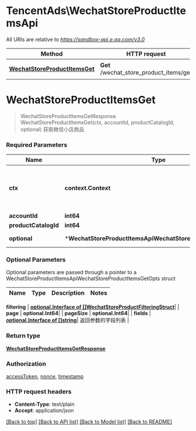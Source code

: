 # TencentAds\WechatStoreProductItemsApi

All URIs are relative to *https://sandbox-api.e.qq.com/v3.0*

Method | HTTP request | Description
------------- | ------------- | -------------
[**WechatStoreProductItemsGet**](WechatStoreProductItemsApi.md#WechatStoreProductItemsGet) | **Get** /wechat_store_product_items/get | 获取微信小店商品


# **WechatStoreProductItemsGet**
> WechatStoreProductItemsGetResponse WechatStoreProductItemsGet(ctx, accountId, productCatalogId, optional)
获取微信小店商品

### Required Parameters

Name | Type | Description  | Notes
------------- | ------------- | ------------- | -------------
 **ctx** | **context.Context** | context for authentication, logging, cancellation, deadlines, tracing, etc.
  **accountId** | **int64**|  | 
  **productCatalogId** | **int64**|  | 
 **optional** | ***WechatStoreProductItemsApiWechatStoreProductItemsGetOpts** | optional parameters | nil if no parameters

### Optional Parameters
Optional parameters are passed through a pointer to a WechatStoreProductItemsApiWechatStoreProductItemsGetOpts struct

Name | Type | Description  | Notes
------------- | ------------- | ------------- | -------------


 **filtering** | [**optional.Interface of []WechatStoreProductFilteringStruct**](WechatStoreProductFilteringStruct.md)|  | 
 **page** | **optional.Int64**|  | 
 **pageSize** | **optional.Int64**|  | 
 **fields** | [**optional.Interface of []string**](string.md)| 返回参数的字段列表 | 

### Return type

[**WechatStoreProductItemsGetResponse**](WechatStoreProductItemsGetResponse.md)

### Authorization

[accessToken](../README.md#accessToken), [nonce](../README.md#nonce), [timestamp](../README.md#timestamp)

### HTTP request headers

 - **Content-Type**: text/plain
 - **Accept**: application/json

[[Back to top]](#) [[Back to API list]](../README.md#documentation-for-api-endpoints) [[Back to Model list]](../README.md#documentation-for-models) [[Back to README]](../README.md)

